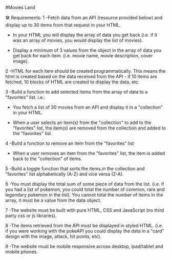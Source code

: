 #Movies Land


🛠 Requirements:
1 -Fetch data from an API (resource provided below) and display up to 30 items from that request in your HTML.

* In your HTML you will display the array of data you get back (i.e. if it was an array of movies, you would display the list of movies).

* Display a minimum of 3 values from the object in the array of data you get back for each item. (i.e. movie name, movie description, cover image).

2 -HTML for each item should be created programmatically. This means the html is created  based on the data received from the API - if 10 items are fetched, 10 blocks of HTML are created to display the data, etc.

3 -Build a function to add selected items from the array of data to a "favorites" list. i.e.:

* You fetch a list of 30 movies from an API and display it in a "collection" in your HTML.

* When a user selects an item(s) from the "collection" to add to the "favorites" list, the item(s) are removed from the collection and added to the "favorites" list.

4 -Build a function to remove an item from the "favorites" list

* When a user removes an item from the "favorites" list, the item is added back to the "collection" of items.

5 -Build a toggle function that sorts the items in the collection and "favorites" list alphabetically (A-Z) and vice versa (Z-A).

6 -You must display the total sum of some piece of data from the list. (i.e. if you had a list of pokemon, you could total the number of common, rare and legendary pokemon in the list). You cannot total the number of items in the array, it must be a value from the data object.

7 -The website must be built with pure HTML, CSS and JavaScript (no third party css or js libraries).

8 -The items retrieved from the API must be displayed in styled HTML. (i.e. if you were working with the pokeAPI you could display the data in a "card" design with the image, attack, hit points, etc).

9 -The website must be mobile responsive across desktop, ipad/tablet and mobile phones.


